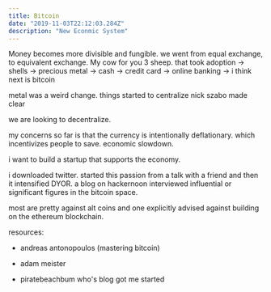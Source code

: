 ```yaml
---
title: Bitcoin
date: "2019-11-03T22:12:03.284Z"
description: "New Econmic System"
---
```


Money becomes more divisible and fungible. we went from equal exchange, to equivalent exchange. My cow for you 3 sheep. that took adoption -> shells -> precious metal -> cash -> credit card -> online banking -> i think next is bitcoin

metal was a weird change. things started to centralize
nick szabo made clear

we are looking to decentralize.

my concerns so far is that the currency is intentionally deflationary. which incentivizes people to save. economic slowdown.

i want to build a startup that supports the economy.

i downloaded twitter. started this passion from a talk with a friend and then it intensified DYOR. a blog on hackernoon interviewed influential or significant figures in the bitcoin space.

most are pretty against alt coins and one explicitly advised against building on the ethereum blockchain.

resources:

- andreas antonopoulos (mastering bitcoin)

- adam meister
- piratebeachbum who's blog got me started

